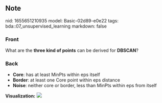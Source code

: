 ## Note
nid: 1655651210935
model: Basic-02d89-e0e22
tags: bda::07_unsupervised_learning
markdown: false

### Front
What are the <b>three kind of points</b> can be derived for
<b>DBSCAN</b>?

### Back
<ul>
  <li><b>Core</b>: has at least MinPts within eps itself
  <li><b>Border</b>: at least one Core point within eps distance
  <li><b>Noise</b>: neither core or border, less than MinPts within
  eps from itself
</ul><b>Visualization:</b> <img src= 
"paste-b8e07abfcb433f702f1fcf5d56f683080b9b61a8.jpg">
